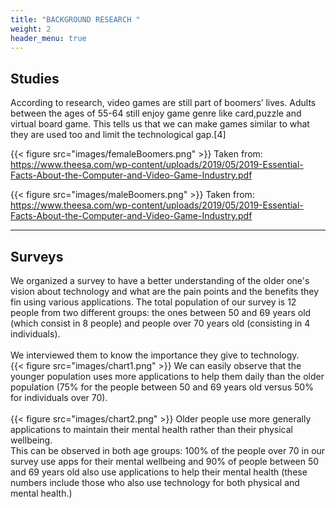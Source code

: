 ```yaml
---
title: "BACKGROUND RESEARCH "
weight: 2
header_menu: true
---
```


## Studies

According to research, video games are still part of boomers’ lives. Adults between the ages of 55-64 still enjoy game genre like card,puzzle and virtual board game. This tells us that we can make games similar to what they are used too and limit the technological gap.[4]

{{< figure src="images/femaleBoomers.png" >}} Taken from: https://www.theesa.com/wp-content/uploads/2019/05/2019-Essential-Facts-About-the-Computer-and-Video-Game-Industry.pdf

{{< figure src="images/maleBoomers.png" >}} Taken from: https://www.theesa.com/wp-content/uploads/2019/05/2019-Essential-Facts-About-the-Computer-and-Video-Game-Industry.pdf

---

## Surveys
We organized a survey to have a better understanding of the older one's vision about technology and what are the pain points and the benefits they fin using various applications. The total population of our survey is 12 people from two different groups: the ones between 50 and 69 years old \(which consist in 8 people\) and people over 70 years old \(consisting in 4 individuals\). \
\
We interviewed them to know the importance they give to technology.\
{{< figure src="images/chart1.png" >}}
We can easily observe that the younger population uses more applications to help them daily than the older population \(75% for the people between 50 and 69 years old versus 50% for individuals over 70\).\
\
{{< figure src="images/chart2.png" >}}
Older people use more generally applications to maintain their mental health rather than their physical wellbeing. \
This can be observed in both age groups: 100% of the people over 70 in our survey use apps for their mental wellbeing and 90% of people between 50 and 69 years old also use applications to help their mental health \(these numbers include those who also use technology for both physical and mental health.\)